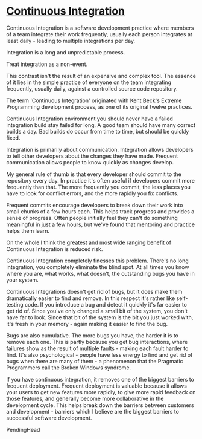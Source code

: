 # [Continuous Integration](https://martinfowler.com/articles/continuousIntegration.html)

Continuous Integration is a software development practice where members of a team integrate their work frequently, usually each person integrates at least daily - leading to multiple integrations per day. 

Integration is a long and unpredictable process.

Treat integration as a non-event.

This contrast isn't the result of an expensive and complex tool. The essence of it lies in the simple practice of everyone on the team integrating frequently, usually daily, against a controlled source code repository.

The term 'Continuous Integration' originated with Kent Beck's Extreme Programming development process, as one of its original twelve practices. 

Continuous Integration environment you should never have a failed integration build stay failed for long. A good team should have many correct builds a day. Bad builds do occur from time to time, but should be quickly fixed.

Integration is primarily about communication. Integration allows developers to tell other developers about the changes they have made. Frequent communication allows people to know quickly as changes develop.

My general rule of thumb is that every developer should commit to the repository every day. In practice it's often useful if developers commit more frequently than that. The more frequently you commit, the less places you have to look for conflict errors, and the more rapidly you fix conflicts.

Frequent commits encourage developers to break down their work into small chunks of a few hours each. This helps track progress and provides a sense of progress. Often people initially feel they can't do something meaningful in just a few hours, but we've found that mentoring and practice helps them learn.

On the whole I think the greatest and most wide ranging benefit of Continuous Integration is reduced risk. 

Continuous Integration completely finesses this problem. There's no long integration, you completely eliminate the blind spot. At all times you know where you are, what works, what doesn't, the outstanding bugs you have in your system.

Continuous Integrations doesn't get rid of bugs, but it does make them dramatically easier to find and remove. In this respect it's rather like self-testing code. If you introduce a bug and detect it quickly it's far easier to get rid of. Since you've only changed a small bit of the system, you don't have far to look. Since that bit of the system is the bit you just worked with, it's fresh in your memory - again making it easier to find the bug. 

Bugs are also cumulative. The more bugs you have, the harder it is to remove each one. This is partly because you get bug interactions, where failures show as the result of multiple faults - making each fault harder to find. It's also psychological - people have less energy to find and get rid of bugs when there are many of them - a phenomenon that the Pragmatic Programmers call the Broken Windows syndrome.

If you have continuous integration, it removes one of the biggest barriers to frequent deployment. Frequent deployment is valuable because it allows your users to get new features more rapidly, to give more rapid feedback on those features, and generally become more collaborative in the development cycle. This helps break down the barriers between customers and development - barriers which I believe are the biggest barriers to successful software development.

PendingHead
